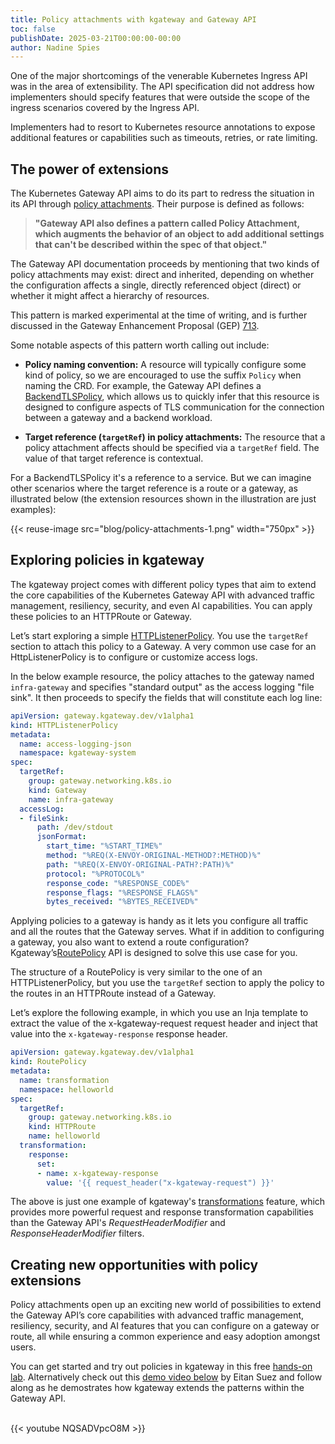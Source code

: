 ```yaml
---
title: Policy attachments with kgateway and Gateway API
toc: false
publishDate: 2025-03-21T00:00:00-00:00
author: Nadine Spies 
---
```


One of the major shortcomings of the venerable Kubernetes Ingress API was in the area of extensibility. The API specification did not address how implementers should specify features that were outside the scope of the ingress scenarios covered by the Ingress API.

Implementers had to resort to Kubernetes resource annotations to expose additional features or capabilities such as timeouts, retries, or rate limiting.

## The power of extensions

The Kubernetes Gateway API aims to do its part to redress the situation in its API through [policy attachments](https://gateway-api.sigs.k8s.io/reference/policy-attachment/). Their purpose is defined as follows: 

> **"Gateway API also defines a pattern called Policy Attachment, which augments the behavior of an object to add additional settings that can't be described within the spec of that object."**

The Gateway API documentation proceeds by mentioning that two kinds of policy attachments may exist: direct and inherited, depending on whether the configuration affects a single, directly referenced object (direct) or whether it might affect a hierarchy of resources.

This pattern is marked experimental at the time of writing, and is further discussed in the Gateway Enhancement Proposal (GEP) [713](https://gateway-api.sigs.k8s.io/geps/gep-713/).

Some notable aspects of this pattern worth calling out include:

- **Policy naming convention:** A resource will typically configure some kind of policy, so we are encouraged to use the suffix `Policy` when naming the CRD. For example, the Gateway API defines a [BackendTLSPolicy](https://gateway-api.sigs.k8s.io/api-types/backendtlspolicy/), which allows us to quickly infer that this resource is designed to configure aspects of TLS communication for the connection between a gateway and a backend workload.  

- **Target reference (`targetRef`) in policy attachments:** The resource that a policy attachment affects should be specified via a `targetRef` field. The value of that target reference is contextual. 

For a BackendTLSPolicy it's a reference to a service.  But we can imagine other scenarios where the target reference is a route or a gateway, as illustrated below (the extension resources shown in the illustration are just examples):

{{< reuse-image src="blog/policy-attachments-1.png" width="750px" >}}

## Exploring policies in kgateway

The kgateway project comes with different policy types that aim to extend the core capabilities of the Kubernetes Gateway API with advanced traffic management, resiliency, security, and even AI capabilities. You can apply these policies to an HTTPRoute or Gateway. 

Let’s start exploring a simple [HTTPListenerPolicy](https://kgateway.dev/docs/reference/api/top-level/httplisteneroptions/). You use the `targetRef` section to attach this policy to a Gateway. A very common use case for an HttpListenerPolicy is to configure or customize access logs. 

In the below example resource, the policy attaches to the gateway named `infra-gateway` and specifies "standard output" as the access logging "file sink". It then proceeds to specify the fields that will constitute each log line:

```yaml
apiVersion: gateway.kgateway.dev/v1alpha1
kind: HTTPListenerPolicy
metadata:
  name: access-logging-json
  namespace: kgateway-system
spec:
  targetRef:
    group: gateway.networking.k8s.io
    kind: Gateway
    name: infra-gateway
  accessLog:
  - fileSink:
      path: /dev/stdout
      jsonFormat:
        start_time: "%START_TIME%"
        method: "%REQ(X-ENVOY-ORIGINAL-METHOD?:METHOD)%"
        path: "%REQ(X-ENVOY-ORIGINAL-PATH?:PATH)%"
        protocol: "%PROTOCOL%"
        response_code: "%RESPONSE_CODE%"
        response_flags: "%RESPONSE_FLAGS%"
        bytes_received: "%BYTES_RECEIVED%"
```
Applying policies to a gateway is handy as it lets you configure all traffic and all the routes that the Gateway serves. What if in addition to configuring a gateway, you also want to extend a route configuration? Kgateway’s[RoutePolicy](https://kgateway.dev/docs/reference/api/top-level/routepolicies/) API is designed to solve this use case for you.

The structure of a RoutePolicy is very similar to the one of an HTTPListenerPolicy, but you use the `targetRef` section to apply the policy to the routes in an HTTPRoute instead of a Gateway. 

Let’s explore the following example, in which you use an Inja template to extract the value of the x-kgateway-request request header and inject that value into the `x-kgateway-response` response header. 

```yaml
apiVersion: gateway.kgateway.dev/v1alpha1
kind: RoutePolicy
metadata:
  name: transformation
  namespace: helloworld
spec:
  targetRef: 
    group: gateway.networking.k8s.io
    kind: HTTPRoute
    name: helloworld
  transformation:
    response:
      set:
      - name: x-kgateway-response
        value: '{{ request_header("x-kgateway-request") }}'
```
The above is just one example of kgateway's [transformations](https://kgateway.dev/docs/traffic-management/transformations/) feature, which provides more powerful request and response transformation capabilities than the Gateway API's *RequestHeaderModifier* and *ResponseHeaderModifier* filters.

## Creating new opportunities with policy extensions
Policy attachments open up an exciting new world of possibilities to extend the Gateway API’s core capabilities with advanced traffic management, resiliency, security, and AI features that you can configure on a gateway or route, all while ensuring a common experience and easy adoption amongst users.

You can get started and try out policies in kgateway in this free [hands-on lab](https://www.solo.io/resources/lab/understanding-kgateway-patterns-of-extensions). Alternatively check out this [demo video below](https://www.youtube.com/watch?v=NQSADVpcO8M) by Eitan Suez and follow along as he demostrates how kgateway extends the patterns within the Gateway API.

<br>
{{< youtube NQSADVpcO8M >}}



